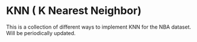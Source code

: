 # KNN ( K Nearest Neighbor)

This is a collection of different ways to implement KNN for the NBA dataset. Will be periodically updated. 